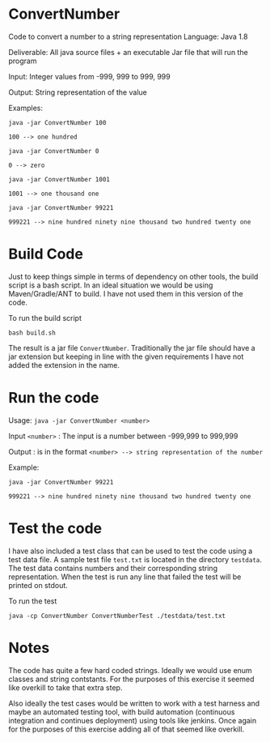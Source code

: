 # ConvertNumber
Code to convert a number to a string representation
Language: Java 1.8

Deliverable: All java source files + an executable Jar file that will run the program

Input: Integer values from -999, 999 to 999, 999

Output: String representation of the value

Examples:
```
java -jar ConvertNumber 100 

100 --> one hundred

java -jar ConvertNumber 0 

0 --> zero

java -jar ConvertNumber 1001 

1001 --> one thousand one

java -jar ConvertNumber 99221 

999221 --> nine hundred ninety nine thousand two hundred twenty one 
```


# Build Code

Just to keep things simple in terms of dependency on other tools, the build script is a bash script. In an ideal situation we would be using Maven/Gradle/ANT to build. I have not used them in this version of the code.

To run the build script 

`bash build.sh`

The result is a jar file `ConvertNumber`. Traditionally the jar file should have a jar extension but keeping in line with the given requirements I have not added the extension in the name.


# Run the code

Usage: `java -jar ConvertNumber <number>`

Input `<number>` : The input is a number between -999,999 to 999,999

Output : is in the format `<number> --> string representation of the number`

Example:

```
java -jar ConvertNumber 99221 

999221 --> nine hundred ninety nine thousand two hundred twenty one
```
# Test the code

I have also included a test class that can be used to test the code using a test data file. A sample test file `test.txt` is located in the directory `testdata`. The test data contains numbers and their corresponding string representation.
When the test is run any line that failed the test will be printed on stdout.

To run the test
 
`java -cp ConvertNumber ConvertNumberTest ./testdata/test.txt`



# Notes
The code has quite a few hard coded strings. Ideally we would use enum classes and string contstants. For the purposes of this exercise it seemed like overkill to take that extra step.

Also ideally the test cases would be written to work with a test harness and maybe an automated testing tool, with build automation (continuous integration and continues deployment) using tools like jenkins. Once again for the purposes of this exercise adding all of that seemed like overkill.

